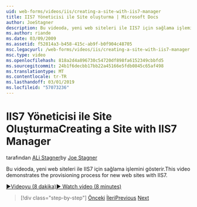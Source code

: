 ```yaml
---
uid: web-forms/videos/iis/creating-a-site-with-iis7-manager
title: IIS7 Yöneticisi ile Site oluşturma | Microsoft Docs
author: JoeStagner
description: Bu videoda, yeni web siteleri ile IIS7 için sağlama işlemini gösterir.
ms.author: riande
ms.date: 03/09/2009
ms.assetid: f52814a3-b458-415c-ab9f-b0f904c48705
msc.legacyurl: /web-forms/videos/iis/creating-a-site-with-iis7-manager
msc.type: video
ms.openlocfilehash: 818a2d4a896730c54720df898fa6152349cbbfd5
ms.sourcegitcommit: 24b1f6decbb17bb22a45166e5fdb0845c65af498
ms.translationtype: MT
ms.contentlocale: tr-TR
ms.lasthandoff: 03/01/2019
ms.locfileid: "57073236"
---
```

<a name="creating-a-site-with-iis7-manager"></a><span data-ttu-id="ea590-103">IIS7 Yöneticisi ile Site Oluşturma</span><span class="sxs-lookup"><span data-stu-id="ea590-103">Creating a Site with IIS7 Manager</span></span>
====================
<span data-ttu-id="ea590-104">tarafından [ALi Stagner](https://github.com/JoeStagner)</span><span class="sxs-lookup"><span data-stu-id="ea590-104">by [Joe Stagner](https://github.com/JoeStagner)</span></span>

<span data-ttu-id="ea590-105">Bu videoda, yeni web siteleri ile IIS7 için sağlama işlemini gösterir.</span><span class="sxs-lookup"><span data-stu-id="ea590-105">This video demonstrates the provisioning process for new web sites with IIS7.</span></span>

[<span data-ttu-id="ea590-106">&#9654;Videoyu (8 dakika)</span><span class="sxs-lookup"><span data-stu-id="ea590-106">&#9654; Watch video (8 minutes)</span></span>](https://channel9.msdn.com/Blogs/ASP-NET-Site-Videos/creating-a-site-with-iis7-manager)

> [!div class="step-by-step"]
> <span data-ttu-id="ea590-107">[Önceki](troubleshooting-production-aspnet-apps.md)
> [İleri](installing-ftp7.md)</span><span class="sxs-lookup"><span data-stu-id="ea590-107">[Previous](troubleshooting-production-aspnet-apps.md)
[Next](installing-ftp7.md)</span></span>

